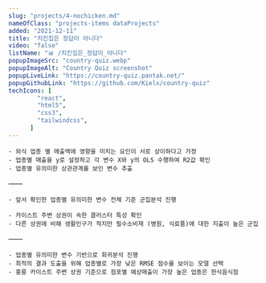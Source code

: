 ```yaml
---
slug: "projects/4-nochicken.md"
nameOfClass: "projects-items dataProjects"
added: "2021-12-11"
title: "치킨집은 정답이 아니다"
video: "false"
listName: "📊 /치킨집은_정답이_아니다"
popupImageSrc: "country-quiz.webp"
popupImageAlt: "Country Quiz screenshot"
popupLiveLink: "https://country-quiz.pantak.net/"
popupGithubLink: "https://github.com/Kielx/country-quiz"
techIcons: [
        "react",
        "html5",
        "css3",
        "tailwindcss",
      ]
---
```




    - 외식 업종 별 매출액에 영향을 미치는 요인이 서로 상이하다고 가정
    - 업종별 매출을 y로 설정하고 각 변수 X와 y의 OLS 수행하여 R2값 확인 
    - 업종별 유의미한 상관관계를 보인 변수 추출
——

    - 앞서 확인한 업종별 유의미한 변수 전체 기준 군집분석 진행 
    - 카이스트 주변 상권이 속한 클러스터 특성 확인
    - 다른 상권에 비해 생활인구가 적지만 필수소비재 (병원, 식료품)에 대한 지출이 높은 군집 
 
——

    - 업종별 유의미한 변수 기반으로 회귀분석 진행 
    - 최적의 결과 도출을 위해 업종별로 가장 낮은 RMSE 점수를 보이는 모델 선택 
    - 홍릉 카이스트 주변 상권 기준으로 점포별 예상매출이 가장 높은 업종은 한식음식점 

